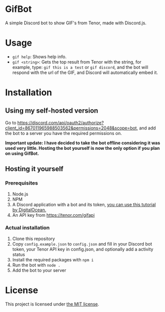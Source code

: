# GifBot
A simple Discord bot to show GIF's from Tenor, made with Discord.js.

# Usage
- `gif help`: Shows help info.
- `gif <string>`: Gets the top result from Tenor with the string, for example, type: `gif this is a test` or `gif discord`, and the bot will respond with the url of the GIF, and Discord will automatically embed it.

# Installation

## Using my self-hosted version

Go to https://discord.com/api/oauth2/authorize?client_id=867011965988503562&permissions=2048&scope=bot, and add the bot to a server you have the required permissions on.

**Important update: I have decided to take the bot offline considering it was used very little. Hosting the bot yourself is now the only option if you plan on using GifBot.**

## Hosting it yourself

### Prerequisites
1. Node.js
2. NPM
3. A Discord application with a bot and its token, [you can use this tutorial by DigitalOcean.](https://www.digitalocean.com/community/tutorials/how-to-build-a-discord-bot-with-node-js)
4. An API key from https://tenor.com/gifapi

### Actual installation
1. Clone this repository
2. Copy `config.example.json` to `config.json` and fill in your Discord bot token, your Tenor API key in config.json, and optionally add a activity status
3. Install the required packages with `npm i`
4. Run the bot with `node .`
5. Add the bot to your server

# License
This project is licensed under [the MIT license](https://en.wikipedia.org/wiki/MIT_License).
